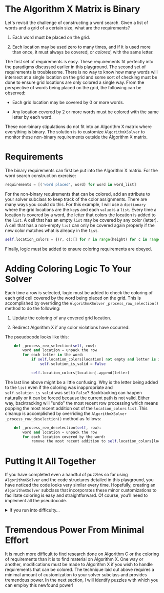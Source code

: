 # The Algorithm X Matrix is Binary

Let's revisit the challenge of constructing a word search. Given a list of words and a grid of a certain size, what are the requirements?

1. Each word must be placed on the grid.

1. Each location may be used zero to many times, and if it is used more than once, it must always be covered, or _colored_, with the same letter.

The first set of requirements is easy. These requirements fit perfectly into the paradigms discussed earlier in this playground. The second set of requirements is troublesome. There is no way to know how many words will intersect at a single location on the grid and some sort of checking must be done to ensure grid locations are only colored a single way. From the perspective of words being placed on the grid, the following can be observed:

* Each grid location may be covered by 0 or more words.

* Any location covered by 2 or more words must be colored with the same letter by each word.

These non-binary stipulations do not fit into an Algorithm X matrix where everything is binary. The solution is to customize `AlgorithmXSolver` to monitor these non-binary requirements outside the Algorithm X matrix.

# Requirements

The binary requirements can first be put into the Algorithm X matrix. For the word search construction exercise:

```python
requirements = [('word placed', word) for word in word_list]
```

For the non-binary requirements that can be colored, add an attribute to your solver subclass to keep track of the color assignments. There are many ways you could do this. For this example, I will use a `dictionary` where the grid locations are the `key`s and each `value` is a `list`. Every time a location is covered by a word, the letter that colors the location is added to the `list`. A cell that has an empty `list` may be covered by any color (letter). A cell that has a non-empty `list` can only be covered again properly if the new color matches what is already in the `list`.

```python
self.location_colors = {(r, c):[] for r in range(height) for c in range(width)}
```

Finally, logic must be added to ensure coloring requirements are obeyed.

# Adding Coloring Logic To Your Solver

Each time a row is selected, logic must be added to check the coloring of each grid cell covered by the word being placed on the grid. This is accomplished by overriding the `AlgorithmXSolver` `_process_row_selection()` method to do the following:

1. Update the coloring of any covered grid location.

1. Redirect Algorithm X if any color violations have occurred.

The pseudocode looks like this:

```python
    def _process_row_selection(self, row):
        word and location = unpack the row
        for each letter in the word:
            if self.location_colors[location] not empty and letter is inappropriate:
                self.solution_is_valid = False

            self.location_colors[location].append(letter)
```

The last line above might be a little confusing. Why is the letter being added to the `list` even if the coloring was inappropriate and `self.solution_is_valid` was set to `False`? Backtracking can happen naturally or it can be forced because the current path is not valid. Either way, backtracking will "undo" the most recent row processing which means popping the most recent addition out of the `location_colors` `list`. This cleanup is accomplished by overriding the `AlgorithmXSolver` `_process_row_deselection()` method as follows:

```python
    def _process_row_deselection(self, row):
        word and location = unpack the row
        for each location covered by the word:
            remove the most recent addition to self.location_colors[location]
```
# Putting It All Together

If you have completed even a handful of puzzles so far using `AlgorithmXSolver` and the code structures detailed in this playground, you have noticed the code looks very similar every time. Hopefully, creating an `AlgorithmXSolver` subclass that incorporates these minor customizations to facilitate coloring is easy and straightforward. Of course, you’ll need to implement all the pseudocode. 

<details>
<summary>If you run into difficulty…</summary>

<BR>

The next section on all-or-none sets of events contains a [detailed implementation with coloring](all-or-none-with-colors) that might help with general structure.

</details>


# Tremendous Power From Minimal Effort

It is much more difficult to find research done on Algorithm C or the coloring of requirements than it is to find material on Algorithm X. One way or another, modifications must be made to Algorithm X if you wish to handle requirements that can be colored. The technique laid out above requires a minimal amount of customization to your solver subclass and provides tremendous power. In the next section, I will identify puzzles with which you can employ this newfound power!
